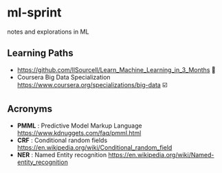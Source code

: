# ml-sprint
notes and explorations in ML

## Learning Paths
- https://github.com/llSourcell/Learn_Machine_Learning_in_3_Months :construction:
- Coursera Big Data Specialization https://www.coursera.org/specializations/big-data :ballot_box_with_check: 

## Acronyms 
- **PMML** : Predictive Model Markup Language https://www.kdnuggets.com/faq/pmml.html 
- **CRF** : Conditional random fields  https://en.wikipedia.org/wiki/Conditional_random_field
- **NER** : Named Entity recognition https://en.wikipedia.org/wiki/Named-entity_recognition 
